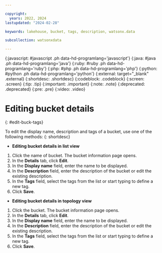 ```yaml
---

copyright:
  years: 2022, 2024
lastupdated: "2024-02-28"

keywords: lakehouse, bucket, tags, description, watsonx.data

subcollection: watsonxdata

---
```


{:javascript: #javascript .ph data-hd-programlang='javascript'}
{:java: #java .ph data-hd-programlang='java'}
{:ruby: #ruby .ph data-hd-programlang='ruby'}
{:php: #php .ph data-hd-programlang='php'}
{:python: #python .ph data-hd-programlang='python'}
{:external: target="_blank" .external}
{:shortdesc: .shortdesc}
{:codeblock: .codeblock}
{:screen: .screen}
{:tip: .tip}
{:important: .important}
{:note: .note}
{:deprecated: .deprecated}
{:pre: .pre}
{:video: .video}

# Editing bucket details
{: #edit-buck-tags}

To edit the display name, description and tags of a bucket, use one of the following methods:
{: shortdesc}

- **Editing bucket details in list view**

1. Click the name of bucket. The bucket information page opens.
2. In the **Details** tab, click **Edit**.
3. In the **Display name** field, enter the name to be displayed.
3. In the **Description** field, enter the description of the bucket or edit the existing description.
4. In the **Tags** field, select the tags from the list or start typing to define a new tag.
5. Click **Save**.

- **Editing bucket details in topology view**

1. Click the bucket. The bucket information page opens.
2. In the **Details** tab, click **Edit**.
3. In the **Display name** field, enter the name to be displayed.
3. In the **Description** field, enter the description of the bucket or edit the existing description.
4. In the **Tags** field, select the tags from the list or start typing to define a new tag.
5. Click **Save**.

